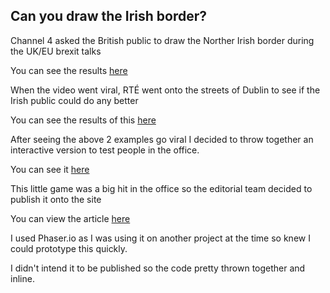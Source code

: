 ## Can you draw the Irish border?

Channel 4 asked the British public to draw the Norther Irish border during the UK/EU brexit talks

You can see the results [here](https://www.facebook.com/Channel4News/videos/10155453593501939/) 

When the video went viral, RTÉ went onto the streets of Dublin to see if the Irish public could do any better 

You can see the results of this [here](https://www.rte.ie/news/brexit/2017/1129/923781-can-you-draw-the-border-with-northern-ireland/) 

After seeing the above 2 examples go viral I decided to throw together an interactive version to test people in the office.
 
You can see it [here](https://www.rte.ie/generic/borders/index.html?cb=5)

This little game was a big hit in the office so the editorial team decided to publish it onto the site

You can view the article [here](https://www.rte.ie/eile/2017/1201/924307-interactive-can-you-draw-the-border-with-northern-ireland/)

I used Phaser.io as I was using it on another project at the time so knew I could prototype this quickly.
 
I didn't intend it to be published so the code pretty thrown together and inline. 
